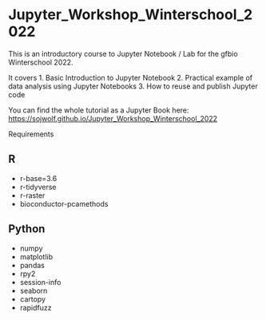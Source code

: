 # Jupyter_Workshop_Winterschool_2022

This is an introductory course to Jupyter Notebook / Lab for the gfbio
Winterschool 2022.

It covers
    1. Basic Introduction to Jupyter Notebook
    2. Practical example of data analysis using Jupyter Notebooks
    3. How to reuse and publish Jupyter code

You can find the whole tutorial as a Jupyter Book here: https://sojwolf.github.io/Jupyter_Workshop_Winterschool_2022

Requirements
## R
- r-base=3.6
- r-tidyverse
- r-raster
- bioconductor-pcamethods


## Python
- numpy
- matplotlib
- pandas
- rpy2
- session-info
- seaborn
- cartopy
- rapidfuzz
